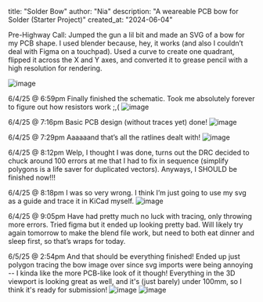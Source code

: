 title: "Solder Bow"
author: "Nia"
description: "A weareable PCB bow for Solder (Starter Project)"
created_at: "2024-06-04"



Pre-Highway Call:
Jumped the gun a lil bit and made an SVG of a bow for my PCB shape. I used blender because, hey, it works (and also I couldn’t deal with Figma on a touchpad).
Used a curve to create one quadrant, flipped it across the X and Y axes, and converted it to grease pencil with a high resolution for rendering.

![image](https://github.com/user-attachments/assets/c16a8ae6-d50a-4d03-9bb7-8df268a0892b)

6/4/25 @ 6:59pm 
Finally finished the schematic. Took me absolutely forever to figure out how resistors work ;,(
![image](https://github.com/user-attachments/assets/a4ca81b6-a570-4b40-b558-c74705d1fd62)


6/4/25 @ 7:16pm
Basic PCB design (without traces yet) done!
![image](https://github.com/user-attachments/assets/a86086db-f706-41b0-a74c-4d7c01073a9a)

6/4/25 @ 7:29pm
Aaaaaand that’s all the ratlines dealt with!
![image](https://github.com/user-attachments/assets/e625382d-9882-4d41-a3bf-b425c82e1d91)

6/4/25 @ 8:12pm
Welp, I thought I was done, turns out the DRC decided to chuck around 100 errors at me that I had to fix in sequence (simplify polygons is a life saver for duplicated vectors). Anyways, I SHOULD be finished now!!!

6/4/25 @ 8:18pm
I was so very wrong. I think I’m just going to use my svg as a guide and trace it in KiCad myself.
![image](https://github.com/user-attachments/assets/704f0fa6-a9b6-42a2-8393-e7dc59aa11c0)

6/4/25 @ 9:05pm
Have had pretty much no luck with tracing, only throwing more errors. Tried figma but it ended up looking pretty bad. Will likely try again tomorrow to make the blend file work, but need to both eat dinner and sleep first, so that’s wraps for today.

6/5/25 @ 2:54pm
And that should be everything finished! Ended up just polygon tracing the bow image over since svg imports were being annoying -- I kinda like the more PCB-like look of it though! Everything in the 3D viewport is looking great as well, and it's (just barely) under 100mm, so I think it's ready for submission!
![image](https://github.com/user-attachments/assets/a2490349-26cc-4890-a9db-63d70fe379a4)
![image](https://github.com/user-attachments/assets/4ae81ced-94ef-4096-878f-68966bad8b9f)


